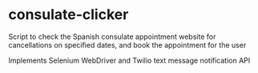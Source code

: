 # consulate-clicker
Script to check the Spanish consulate appointment website for cancellations on specified dates, and book the appointment for the user

Implements Selenium WebDriver and Twilio text message notification API
